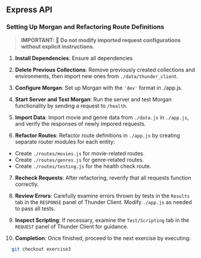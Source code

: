 ## Express API

### Setting Up Morgan and Refactoring Route Definitions

> **IMPORTANT: 🚫 Do not modify imported request configurations without explicit instructions.**

1. **Install Dependencies**: Ensure all dependencies

2. **Delete Previous Collections**: Remove previously created collections and environments, then import new ones from `./data/thunder_client`.

3. **Configure Morgan**: Set up Morgan with the `'dev'` format in ./app.js.

4. **Start Server and Test Morgan**: Run the server and test Morgan functionality by sending a request to `/health`.

5. **Import Data**: Import movie and genre data from `./data.js` in `./app.js`, and verify the responses of newly impored requests.

6. **Refactor Routes**: Refactor route definitions in `./app.js` by creating separate router modules for each entity:

- Create `./routes/movies.js` for movie-related routes.
- Create `./routes/genres.js` for genre-related routes.
- Create `./routes/testing.js` for the health check route.

7. **Recheck Requests**: After refactoring, reverify that all requests function correctly.

8. **Review Errors**: Carefully examine errors thrown by tests in the `Results` tab in the `RESPONSE` panel of Thunder Client. Modify `./app.js` as needed to pass all tests.

9. **Inspect Scripting**: If necessary, examine the `Test/Scripting` tab in the `REQUEST` panel of Thunder Client for guidance.

10. **Completion**: Once finished, proceed to the next exercise by executing:

```bash
  git checkout exercise3
```
